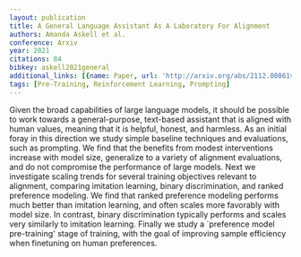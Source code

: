 ```yaml
---
layout: publication
title: A General Language Assistant As A Laboratory For Alignment
authors: Amanda Askell et al.
conference: Arxiv
year: 2021
citations: 84
bibkey: askell2021general
additional_links: [{name: Paper, url: 'http://arxiv.org/abs/2112.00861v3'}]
tags: [Pre-Training, Reinforcement Learning, Prompting]
---
```

Given the broad capabilities of large language models, it should be possible
to work towards a general-purpose, text-based assistant that is aligned with
human values, meaning that it is helpful, honest, and harmless. As an initial
foray in this direction we study simple baseline techniques and evaluations,
such as prompting. We find that the benefits from modest interventions increase
with model size, generalize to a variety of alignment evaluations, and do not
compromise the performance of large models. Next we investigate scaling trends
for several training objectives relevant to alignment, comparing imitation
learning, binary discrimination, and ranked preference modeling. We find that
ranked preference modeling performs much better than imitation learning, and
often scales more favorably with model size. In contrast, binary discrimination
typically performs and scales very similarly to imitation learning. Finally we
study a `preference model pre-training' stage of training, with the goal of
improving sample efficiency when finetuning on human preferences.
